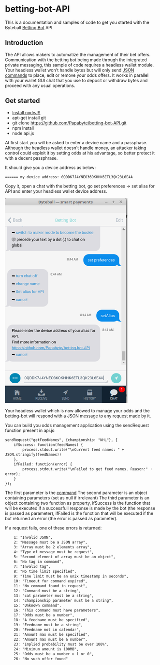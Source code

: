 # betting-bot-API

This is a documentation and samples of code to get you started with the Byteball [Betting Bot](https://papabyte.com/byteball-sport-betting-bot.html) API.

## Introduction

The API allows makers to automatize the management of their bet offers. Communication with the betting bot being made through the integrated private messaging, this sample of code requires a headless wallet module.
Your headless wallet won't handle bytes but will only send [JSON commands](COMMANDS.md) to place, edit or remove your odds offers.
It works in parallel with your wallet GUI chat that you use to deposit or withdraw bytes and proceed with any usual operations.

## Get started

- [Install nodeJS](https://www.digitalocean.com/community/tutorials/how-to-install-node-js-on-debian-8)
- apt-get install git
- git clone https://github.com/Papabyte/betting-bot-API.git
- npm install
- node api.js

At first start you will be asked to enter a device name and a passphase.
Although the headless wallet doesn't handle money, an attacker taking control could exploit it by setting odds at his advantage, so better protect it with a decent passphrase.

It should give you a device address as below:
```
====== my device address: 0QDDK7J4YNEO36OKHHK6ETL3QK23L6E4A
```

Copy it, open a chat with the betting bot, go set preferences -> set alias for API and enter your headless wallet device address.

![How to set alias](images/setAlias.png)

Your headless wallet which is now allowed to manage your odds and the betting-bot will respond with a JSON message to any request made by it.

You can build you odds management application using the sendRequest function present in api.js:
```
sendRequest("getFeedNames", {championship: "NHL"}, {
	ifSuccess: function(feedNames) {
		process.stdout.write("\nCurrent feed names: " + JSON.stringify(feedNames))
	},
	ifFailed: function(error) {
		process.stdout.write("\nFailed to get feed names. Reason:" + error);
	}
});
```

The first parameter is the [command](COMMANDS.md)
The second parameter is an object containing parameters (set as null if irrelevant)
The third parameter is an object containing two function as property, ifSuccess is the function that will be executed if a successfull response is made by the bot (the response is passed as parameter), ifFailed is the function that will be executed if the bot returned an error (the error is passed as parameter).

If a request fails, one of these errors is returned:

```
	1: "Invalid JSON",
	2: "Message must be a JSON array",
	3: "Array must be 2 elements array",
	4: "Type of message must be request",
	5: "Second element of array must be an object",
	6: "No tag in command",
	7: "Invalid tag",
	8: "No time limit specified",
	9: "Time limit must be an unix timestamp in seconds",
	10: "Timeout for command expired",
	11: "No command found in request",
	12: "Command must be a string",
	13: "cat parameter must be a string",
	14: "championship parameter must be a string",
	15: "Unknown command",
	16: "This command must have parameters",
	17: "Odds must be a number",
	18: "A feedname must be specified",
	19: "Feedname must be a string",
	20: "Feedname not in calendar",
	21: "Amount max must be specified",
	22: "Amount max must be a number",
	23: "Implied probability must be over 100%",
	24: "Minimum amount is 100MB",
	25: "Odds must be a number > 1 or 0",
	26: "No such offer found"

```